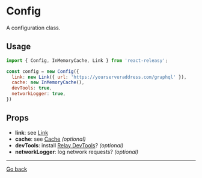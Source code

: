 # Config

A configuration class.

## Usage

```javascript
import { Config, InMemoryCache, Link } from 'react-releasy';

const config = new Config({
  link: new Link({ url: 'https://yourserveraddress.com/graphql' }),
  cache: new InMemoryCache(),
  devTools: true,
  networkLogger: true,
})
```

## Props

- **link**: see [Link](Link.md)
- **cache**: see [Cache](Cache.md) *(optional)*
- **devTools**: install [Relay DevTools](https://facebook.github.io/relay/docs/en/relay-debugging.html)? *(optional)*
- **networkLogger**: log network requests? *(optional)*

----

[Go back](../)
